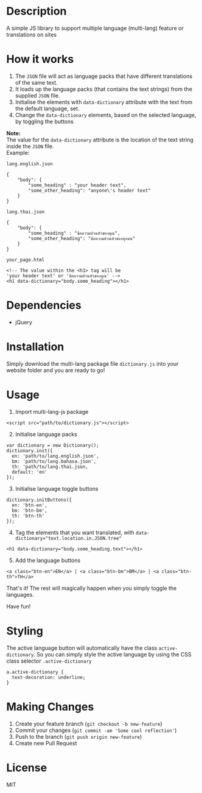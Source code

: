 # Description
A simple JS library to support multiple language (multi-lang) feature or translations on sites

# How it works
1. The `JSON` file will act as language packs that have different translations of the same text.
2. It loads up the language packs (that contains the text strings) from the supplied `JSON` file.
3. Initialise the elements with `data-dictionary` attribute with the text from the default language, set.
4. Change the `data-dictionary` elements, based on the selected language, by toggling the buttons

**Note:**  
The value for the `data-dictionary` attribute is the location of the text string inside the `JSON` file.  
Example:  

`lang.english.json`
```
{
	"body": {
		"some_heading" : "your header text",
		"some_other_heading": "anyone\'s header text"
	}
}
```

`lang.thai.json`
```
{
	"body": {
		"some_heading" : "ข้อความส่วนหัวของคุณ",
		"some_other_heading": "ข้อความส่วนหัวของทุกคน"
	}
}
```

`your_page.html`
```
<!-- The value within the <h1> tag will be 
'your header text' or 'ข้อความส่วนหัวของคุณ' -->
<h1 data-dictionary="body.some_heading"></h1>
```

# Dependencies
- jQuery

# Installation
Simply download the multi-lang package file `dictionary.js` into your website folder and you are ready to go!

# Usage
1) Import multi-lang-js package
```
<script src="path/to/dictionary.js"></script>
```

2) Initialise language packs
```
var dictionary = new Dictionary();
dictionary.init({
  en: 'path/to/lang.english.json',
  bm: 'path/to/lang.bahasa.json',
  th: 'path/to/lang.thai.json,
  default: 'en'
});
```

3) Initialise language toggle buttons
```
dictionary.initButtons({
  en: 'btn-en',
  bm: 'btn-bm',
  th: 'btn-th'  
});
```

4) Tag the elements that you want translated, with `data-dictionary="text.location.in.JSON.tree"`
```
<h1 data-dictionary="body.some_heading.text"></h1>
```

5) Add the language buttons
```
<a class="btn-en">EN</a> | <a class="btn-bm">BM</a> | <a class="btn-th">TH</a>
```

That's it! The rest will magically happen when you simply toggle the languages.
  
Have fun!

# Styling
The active language button will automatically have the class `active-dictionary`. So you can simply style the active language by using the CSS class selector `.active-dictionary`
```
a.active-dictionary {
  text-decoration: underline;
}
```

# Making Changes
1. Create your feature branch (`git checkout -b new-feature`)  
2. Commit your changes (`git commit -am 'Some cool reflection'`)  
3. Push to the branch (`git push origin new-feature`)  
4. Create new Pull Request

# License
MIT
